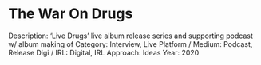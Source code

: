 # The War On Drugs

Description: ‘Live Drugs’ live album release series and supporting podcast w/ album making of
Category: Interview, Live
Platform / Medium: Podcast, Release
Digi / IRL: Digital, IRL
Approach: Ideas
Year: 2020